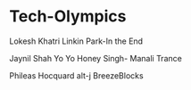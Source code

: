 Tech-Olympics
=============

Lokesh Khatri Linkin Park-In the End

Jaynil Shah Yo Yo Honey Singh- Manali Trance

Phileas Hocquard alt-j BreezeBlocks